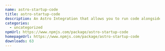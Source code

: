 ```yaml
---
name: astro-startup-code
title: astro-startup-code
description: An Astro Integration that allows you to run code alongside a NodeJS deployment.
categories:
  - uncategorized
npmUrl: https://www.npmjs.com/package/astro-startup-code
homepageUrl: https://www.npmjs.com/package/astro-startup-code
downloads: 63
---
```

